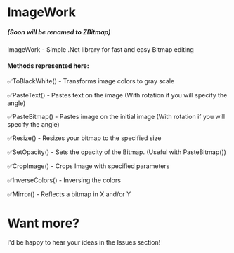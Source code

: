 # ImageWork
##### (Soon will be renamed to ZBitmap)
ImageWork - Simple .Net library for fast and easy Bitmap editing

#### Methods represented here:
✅ToBlackWhite() - Transforms image colors to gray scale

✅PasteText() - Pastes text on the image (With rotation if you will specify the angle)

✅PasteBitmap() - Pastes image on the initial image (With rotation if you will specify the angle)

✅Resize() - Resizes your bitmap to the specified size

✅SetOpacity() - Sets the opacity of the Bitmap. (Useful with PasteBitmap())

✅CropImage() - Crops Image with specified parameters

✅InverseColors() - Inversing the colors

✅Mirror() - Reflects a bitmap in X and/or Y

# Want more?

I'd be happy to hear your ideas in the Issues section!
